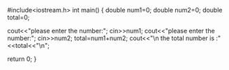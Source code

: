 #include<iostream.h>
int main()
{
double num1=0;
double num2=0;
double total=0;

cout<<"please enter the number:";
cin>>num1;
cout<<"please enter the number:";
cin>>num2;
total=num1+num2;
cout<<"\n the total number is :"<<total<<"\n";

return 0;
}
